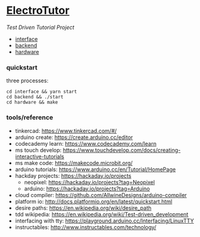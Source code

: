# [ElectroTutor](https://jeremywrnr.com/ElectroTutor/)

*Test Driven Tutorial Project*

* [interface](/interface)
* [backend](/backend)
* [hardware](/hardware)

### quickstart

three processes:

    cd interface && yarn start
    cd backend && ./start
    cd hardware && make

### tools/reference

* tinkercad: https://www.tinkercad.com/#/
* arduino create: https://create.arduino.cc/editor
* codecademy learn: https://www.codecademy.com/learn
* ms touch develop: https://www.touchdevelop.com/docs/creating-interactive-tutorials
* ms make code: https://makecode.microbit.org/
* arduino tutorials: https://www.arduino.cc/en/Tutorial/HomePage
* hackday projects: https://hackaday.io/projects
  * neopixel: https://hackaday.io/projects?tag=Neopixel
  * arduino: https://hackaday.io/projects?tag=Arduino
* cloud compiler: https://github.com/AllwineDesigns/arduino-compiler
* platform io: http://docs.platformio.org/en/latest/quickstart.html
* desire paths: https://en.wikipedia.org/wiki/desire_path
* tdd wikipedia: https://en.wikipedia.org/wiki/Test-driven_development
* interfacing with tty: https://playground.arduino.cc/Interfacing/LinuxTTY
* instructables: http://www.instructables.com/technology/
